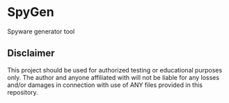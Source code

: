 # SpyGen
Spyware generator tool


## Disclaimer
This project should be used for authorized testing or educational purposes only. The author and anyone affiliated with will not be liable for any losses and/or damages in connection with use of ANY files provided in this repository.
